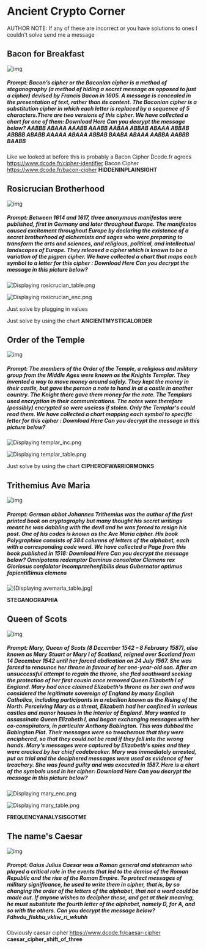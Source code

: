 # Ancient Crypto Corner

AUTHOR NOTE: If any of these are incorrect or you have solutions to ones I couldn't solve send me a message

## Bacon for Breakfast

![img](https://lh6.googleusercontent.com/5_xFIVWsHgXyvUb5UURpO3PZVCfRCwEl7_BMx3vmpk7p_BbjeldWlRNyIyihisS0qm6jolk15lZq1S8wp3I5XuNAoGzorpHvGVH9CyYGv97kLW3pQLPwStObkIrtmgX-eaAUI93D)

##### Prompt: Bacon’s cipher or the Baconian cipher is a method of steganography (a method of hiding a secret message as opposed to just a cipher) devised by Francis Bacon in 1605. A message is concealed in the presentation of text, rather than its content. The Baconian cipher is a substitution cipher in which each letter is replaced by a sequence of 5 characters.There are two versions of this cipher. We have collected a chart for one of them: Download Here Can you decrypt the message below? AABBB ABAAA AAABB AAABB AABAA ABBAB ABAAA ABBAB ABBBB ABABB AAAAA ABAAA ABBAB BAABA ABAAA AABBA AABBB BAABB

Like we looked at before this is probably a Bacon Cipher
Dcode.fr agrees
https://www.dcode.fr/cipher-identifier
Bacon Cipher
https://www.dcode.fr/bacon-cipher
**HIDDENINPLAINSIGHT**

## Rosicrucian Brotherhood

![img](https://lh5.googleusercontent.com/rFsZQBXeP5rEhLeoWLlHxaSFYv6L-IZjxVGaYBBOE55XJRVGzAyspIEfyKi9j9h19h--mKzbCnoHmaL4Qi1jxgkEPUSN0pJvCsJz5Ig4BfjWHKNUIqhyhcvkVkerXzEe-0xTDXUU)

##### Prompt: Between 1614 and 1617, three anonymous manifestos were published, first in Germany and later throughout Europe. The manifestos caused excitement throughout Europe by declaring the existence of a secret brotherhood of alchemists and sages who were preparing to transform the arts and sciences, and religious, political, and intellectual landscapes of Europe. They released a cipher which is known to be a variation of the pigpen cipher. We have collected a chart that maps each symbol to a letter for this cipher : Download Here Can you decrypt the message in this picture below?

![Displaying rosicrucian_table.png](https://lh5.googleusercontent.com/b1vKnpvqcFuK_86vIfTbHGzoB4KEdDLEg9j3ZSdonRvxxC2NipaFZ44g4-cpn0coH8Y4nSVVv9Hs381XY01vFESZAiU6O69g_gwwk5oliyM_lqg_9t05u6R63ANdHL_T6O5uVvRy)

![Displaying rosicrucian_enc.png](https://lh3.googleusercontent.com/yveLdIVJ3o0R1eIwvlEtRFwzPlV5hViTFxX_wREe1xPRaPqLFHTpHYm8ed8H_K4bjn63L9dIMRdl3S2hA1HsFkv7B7o1eJcmuVUXPPZ4dTmG_LF9R8fJda0WAwSuzAhH-YjxUXZk)

Just solve by plugging in values

Just solve by using the chart
**ANCIENTMYSTICALORDER**



## Order of the Temple

![img](https://lh6.googleusercontent.com/hLc9Zn8-UK-61yR80KGaKypE09JAPmiGsSLutxnq9a21lzCv7B7VcW2F2LLs47dddXudPUDnbQZ5jVMJMLLgJ5fcZbKE3INFfqksQv-Can5bW2FPOD8CSUOjBUtJ0xHCfZLZzF4g)

##### Prompt: The members of the Order of the Temple, a religious and military group from the Middle Ages were known as the Knights Templar. They invented a way to move money around safely. They kept the money in their castle, but gave the person a note to hand in at a castle in another country. The Knight there gave them money for the note. The Templars used encryption in their communications. The notes were therefore (possibly) encrypted so were useless if stolen. Only the Templar's could read them. We have collected a chart mapping each symbol to specific letter for this cipher : Download Here Can you decrypt the message in this picture below?

![Displaying templar_inc.png](https://lh6.googleusercontent.com/PjKwii6jg0sowryz0LQOtDL5qbiDiutqHmjndKxOAisl_RPykFjkDgtr6jbbsh2FxSgFIgQqZHP68fso4aBEXnTtHsGFUdSj6OCDrRJd6MqQ-xSf2JnlBrozowZQwWgycQto3Vy4)

![Displaying templar_table.png](https://lh5.googleusercontent.com/QiRzoA9SoSbMW4BpRsKrb0nJjCD7sg52knjhm8pcFwURSmkr7fYKt-wrkW-v2OInNSJ6UdQxXCBemEnaOMLu1KD1p4i2ZFYyEUrSAAaCHtVIWj77Dd1fJcMAs3IcOzyB_148mYZE)

Just solve by using the chart
**CIPHEROFWARRIORMONKS**



## Trithemius Ave Maria

![img](https://lh5.googleusercontent.com/cd-6d-WIiZ8STG5s--64cgHAl5Q6ptsZ43R0nMC8InIZ1ST1fYS6QgyjgI3tdTPY8zhwNMq6Y0VOPnuVAyg6AG3LK9d0lzxsws3me7jQ3LojG59OvujLUkfaxX8gcPHj1pnI12K8)

##### Prompt: German abbot Johannes Trithemius was the author of the first printed book on cryptography but many thought his secret writings meant he was dabbling with the devil and he was forced to resign his post. One of his codes is known as the Ave Maria cipher. His book Polygraphiae consists of 384 columns of letters of the alphabet, each with a corresponding code word. We have collected a Page from this book published in 1518: Download Here Can you decrypt the message below? Omnipotens redemptor Dominus consolator Clemens rex Gloriosus confolator Incompraehenfibilis deus Gubernator optimus fapientißimus clemens

![{Displaying avemaria_table.jpg}](https://lh6.googleusercontent.com/JHV1WT31EWTw9JHlRgeYvmNg-QbVdx2jtw-LQSY_QekqeyWlBFk_FNX0kUKJULFoVNCrFITygY4bujucH6ODpDSafH9mg23mHkpOXHAo5PEE58ivg5c8VlSjDsF9jFscI-Yf14WR)

**STEGANOGRAPHIA**



## Queen of Scots

![img](https://lh6.googleusercontent.com/r3lage0ORRLLkdCyCc7rhu0zXmWsXzK706bGmoiZ3ApawOjLbeFJE02zZkkTBctE3O0uRE859Q8p-JEiP3PcekWHJFc_SdF1n8BdCAtkBYIVgBAdqsc-hQnpa63cjE0VHB2B3ISw)

##### Prompt: Mary, Queen of Scots (8 December 1542 – 8 February 1587), also known as Mary Stuart or Mary I of Scotland, reigned over Scotland from 14 December 1542 until her forced abdication on 24 July 1567. She was forced to renounce her throne in favour of her one-year-old son. After an unsuccessful attempt to regain the throne, she fled southward seeking the protection of her first cousin once removed Queen Elizabeth I of England. Mary had once claimed Elizabeth's throne as her own and was considered the legitimate sovereign of England by many English Catholics, including participants in a rebellion known as the Rising of the North. Perceiving Mary as a threat, Elizabeth had her confined in various castles and manor houses in the interior of England. Mary wanted to assassinate Queen Elizabeth I, and began exchanging messages with her co-conspirators, in particular Anthony Babington. This was dubbed the Babington Plot. Their messages were so treacherous that they were enciphered, so that they could not be read if they fell into the wrong hands. Mary's messages were captured by Elizabeth's spies and they were cracked by her chief codebreaker. Mary was immediately arrested, put on trial and the deciphered messages were used as evidence of her treachery. She was found guilty and was executed in 1587. Here is a chart of the symbols used in her cipher: Download Here Can you decrypt the message in this picture below?

![Displaying mary_enc.png](https://lh6.googleusercontent.com/Z6FkV0ctjARuIuIoEzfj9Zzn9zBGvWeWUh44A1H1W3v54EqrqrolmRWVn66xkAQtitslmHbI5vjfMdCIJ5_NSV6s26KL4j0MaaxgH9WMQzAvQgA8KnrlfA8HwqGa1EIvnQ2dBQz3)

![Displaying mary_table.png](https://lh5.googleusercontent.com/XLkyMWnLDJ4T0WVsWc0aAWwXAo_FjVKu8X0Ho08aF09kwcT-8Gr6rRU8arakjbpDLGM1_Ald_RXVsAOp1eVSV5VyN9mkbCa0URzoeH3m48J7Bp5PrDFAb6n_qFyUpUwTL6rhrYmL)

**FREQUENCYANALYSISGOTME**



## The name's Caesar

![img](https://lh6.googleusercontent.com/RE_JEFnTLHG9axz3LvPd069MQu5MuiIrCOB7afb9ck_okZV5_C29hjcdrbbIEjRBOYbgQWL89aOeJVVL1SEKtMmHCC7x4x7koRbSLXSgviTG9WU1vxFq_6wWIKSAHP-MAbd_9gjB)

##### Prompt: Gaius Julius Caesar was a Roman general and statesman who played a critical role in the events that led to the demise of the Roman Republic and the rise of the Roman Empire. To protect messages of military significance, he used to write them in cipher, that is, by so changing the order of the letters of the alphabet, that not a word could be made out. If anyone wishes to decipher these, and get at their meaning, he must substitute the fourth letter of the alphabet, namely D, for A, and so with the others. Can you decrypt the message below? Fdhvdu_flskhu_vkliw_ri_wkuhh

Obviously caesar cipher
https://www.dcode.fr/caesar-cipher
**caesar_cipher_shift_of_three**    



